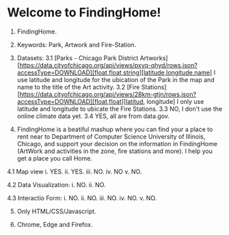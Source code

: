 # Welcome to FindingHome!
1. FindingHome.

2. Keywords: Park, Artwork and Fire-Station.

3. Datasets:
3.1 [Parks - Chicago Park District Artworks][https://data.cityofchicago.org/api/views/pxyq-qhyd/rows.json?accessType=DOWNLOAD][float,float,string][latitude,longitude,name] I use latitude and longitude for the ubication of the Park in the map and name to the title of the Art activity.
3.2 [Fire Stations][https://data.cityofchicago.org/api/views/28km-gtjn/rows.json?accessType=DOWNLOAD][float,float][latitud, longitude] I only use latitude and longitude to ubicate the Fire Stations.
3.3 NO, I don't use the online climate data yet.
3.4 YES, all are from data.gov.

4. FindingHome is a beatiful mashup where you can find your a place to rent near to Department of Computer Science University of Illinois, Chicago, and support your decision on the information in FindingHome (ArtWork and activities in the zone, fire stations and more). I help you get a place you call Home.

4.1 Map view
i. YES.
ii. YES.
iii. NO.
iv. NO
v. NO.

4.2 Data Visualization:
i. NO.
ii. NO.

4.3 Interactio Form:
i. NO.
ii. NO.
iii. NO.
iv. NO.
v. NO.

5. Only HTML/CSS/Javascript.

6. Chrome, Edge and Firefox.
